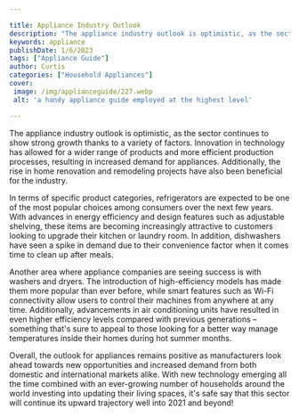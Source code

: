 ```yaml
---

title: Appliance Industry Outlook
description: "The appliance industry outlook is optimistic, as the sector continues to show strong growth thanks to a variety of factors. Innova...get more info"
keywords: appliance
publishDate: 1/6/2023
tags: ["Appliance Guide"]
author: Curtis
categories: ["Household Appliances"]
cover: 
 image: /img/applianceguide/227.webp
 alt: 'a handy appliance guide employed at the highest level'

---
```


The appliance industry outlook is optimistic, as the sector continues to show strong growth thanks to a variety of factors. Innovation in technology has allowed for a wider range of products and more efficient production processes, resulting in increased demand for appliances. Additionally, the rise in home renovation and remodeling projects have also been beneficial for the industry.

In terms of specific product categories, refrigerators are expected to be one of the most popular choices among consumers over the next few years. With advances in energy efficiency and design features such as adjustable shelving, these items are becoming increasingly attractive to customers looking to upgrade their kitchen or laundry room. In addition, dishwashers have seen a spike in demand due to their convenience factor when it comes time to clean up after meals.

Another area where appliance companies are seeing success is with washers and dryers. The introduction of high-efficiency models has made them more popular than ever before, while smart features such as Wi-Fi connectivity allow users to control their machines from anywhere at any time. Additionally, advancements in air conditioning units have resulted in even higher efficiency levels compared with previous generations – something that's sure to appeal to those looking for a better way manage temperatures inside their homes during hot summer months. 

Overall, the outlook for appliances remains positive as manufacturers look ahead towards new opportunities and increased demand from both domestic and international markets alike. With new technology emerging all the time combined with an ever-growing number of households around the world investing into updating their living spaces, it's safe say that this sector will continue its upward trajectory well into 2021 and beyond!
